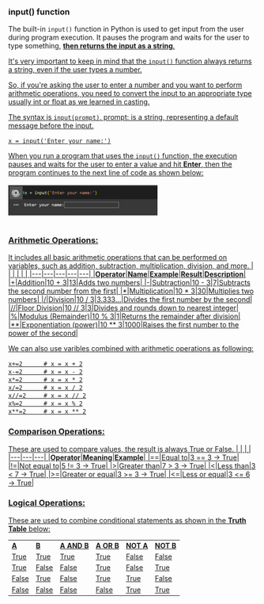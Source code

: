 ### input() function 
The built-in `input()` function in Python is used to get input from the user during program execution.
It pauses the program and waits for the user to type something, **<u>then returns the input as a string**.</br>

It's very important to keep in mind that the `input()` function always returns a string, even if the user types a number.

So, if you're asking the user to enter a number and you want to perform arithmetic operations, you need to convert the input to an appropriate type usually int or float as we learned in [casting](https://github.com/Mymonah/MyDataScience/blob/main/MyPython/MyPython-2.md#casting).

The syntax is `input(prompt)`, prompt: is a string, representing a default message before the input.

```
x = input('Enter your name:')
```
When you run a program that uses the `input()` function, the execution pauses and waits for the user to enter a value and hit **Enter**, then the program continues to the next line of code as shown below:
</br></br>
<img src="/Assets/Python3.png" width="60%" align="center" alt="Python3.png">
</br></br>

### Arithmetic Operations:
It includes all basic arithmetic operations that can be performed on variables, such as addition, subtraction, multiplication, division, and more.
|   |   |   |   |   |
|---|---|---|---|---|
|**Operator**|**Name**|**Example**|**Result**|**Description**|
|+|Addition|10 + 3|13|Adds two numbers|
|-|Subtraction|10 - 3|7|Subtracts the second number from the first|
|*|Multiplication|10 * 3|30|Multiplies two numbers|
|/|Division|10 / 3|3.333...|Divides the first number by the second|
|//|Floor Division|10 // 3|3|Divides and rounds down to nearest integer|
|%|Modulus (Remainder)|10 % 3|1|Returns the remainder after division|
|**|Exponentiation (power)|10 ** 3|1000|Raises the first number to the power of the second|

We can also use varibles combined with arithmetic operations as following:
```
x+=2      # x = x + 2
x-=2      # x = x - 2
x*=2      # x = x * 2
x/=2      # x = x / 2
x//=2     # x = x // 2
x%=2      # x = x % 2
x**=2     # x = x ** 2

```


### Comparison Operations:
These are used to compare values, the result is always True or False.
|   |   |   |
|---|---|---|
|**Operator**|**Meaning**|**Example**|
|==|Equal to|3 == 3 → True|
|!=|Not equal to|5 != 3 → True|
|>|Greater than|7 > 3 → True|
|<|Less than|3 < 7 → True|
|>=|Greater or equal|3 >= 3 → True|
|<=|Less or equal|3 <= 6 → True|

### Logical Operations:
These are used to combine conditional statements as shown in the **Truth Table** below:

|   |   |   |   |   |   |
|---|---|---|---|---|---|
|**A**|**B**|**A AND B**|**A OR B**|**NOT A**|**NOT B**|
|True|True|True|True|False|False|
|True|False|False|True|False|True|
|False|True|False|True|True|False|
|False|False|False|False|True|True|


